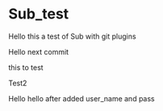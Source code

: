 Sub_test
========


Hello this a test of Sub with git plugins


Hello next commit


this to test

Test2


Hello hello after added user_name and pass